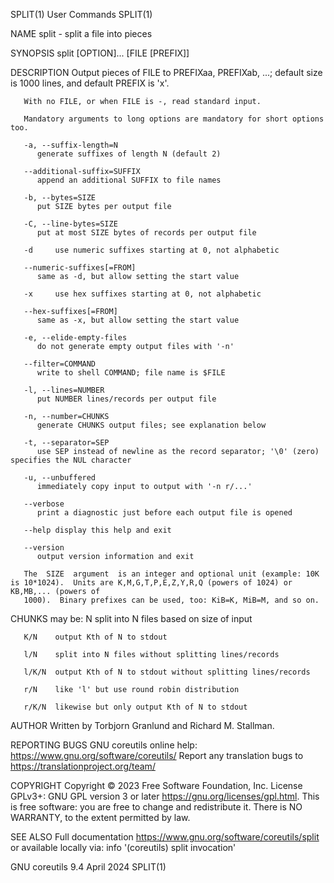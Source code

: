 SPLIT(1)								 User Commands								      SPLIT(1)

NAME
       split - split a file into pieces

SYNOPSIS
       split [OPTION]... [FILE [PREFIX]]

DESCRIPTION
       Output pieces of FILE to PREFIXaa, PREFIXab, ...; default size is 1000 lines, and default PREFIX is 'x'.

       With no FILE, or when FILE is -, read standard input.

       Mandatory arguments to long options are mandatory for short options too.

       -a, --suffix-length=N
	      generate suffixes of length N (default 2)

       --additional-suffix=SUFFIX
	      append an additional SUFFIX to file names

       -b, --bytes=SIZE
	      put SIZE bytes per output file

       -C, --line-bytes=SIZE
	      put at most SIZE bytes of records per output file

       -d     use numeric suffixes starting at 0, not alphabetic

       --numeric-suffixes[=FROM]
	      same as -d, but allow setting the start value

       -x     use hex suffixes starting at 0, not alphabetic

       --hex-suffixes[=FROM]
	      same as -x, but allow setting the start value

       -e, --elide-empty-files
	      do not generate empty output files with '-n'

       --filter=COMMAND
	      write to shell COMMAND; file name is $FILE

       -l, --lines=NUMBER
	      put NUMBER lines/records per output file

       -n, --number=CHUNKS
	      generate CHUNKS output files; see explanation below

       -t, --separator=SEP
	      use SEP instead of newline as the record separator; '\0' (zero) specifies the NUL character

       -u, --unbuffered
	      immediately copy input to output with '-n r/...'

       --verbose
	      print a diagnostic just before each output file is opened

       --help display this help and exit

       --version
	      output version information and exit

       The  SIZE  argument  is an integer and optional unit (example: 10K is 10*1024).	Units are K,M,G,T,P,E,Z,Y,R,Q (powers of 1024) or KB,MB,... (powers of
       1000).  Binary prefixes can be used, too: KiB=K, MiB=M, and so on.

   CHUNKS may be:
       N      split into N files based on size of input

       K/N    output Kth of N to stdout

       l/N    split into N files without splitting lines/records

       l/K/N  output Kth of N to stdout without splitting lines/records

       r/N    like 'l' but use round robin distribution

       r/K/N  likewise but only output Kth of N to stdout

AUTHOR
       Written by Torbjorn Granlund and Richard M. Stallman.

REPORTING BUGS
       GNU coreutils online help: <https://www.gnu.org/software/coreutils/>
       Report any translation bugs to <https://translationproject.org/team/>

COPYRIGHT
       Copyright © 2023 Free Software Foundation, Inc.	License GPLv3+: GNU GPL version 3 or later <https://gnu.org/licenses/gpl.html>.
       This is free software: you are free to change and redistribute it.  There is NO WARRANTY, to the extent permitted by law.

SEE ALSO
       Full documentation <https://www.gnu.org/software/coreutils/split>
       or available locally via: info '(coreutils) split invocation'

GNU coreutils 9.4							  April 2024								      SPLIT(1)
